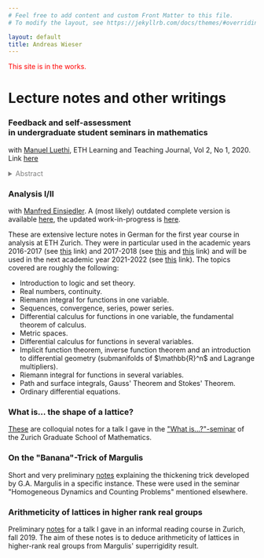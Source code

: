 ```yaml
---
# Feel free to add content and custom Front Matter to this file.
# To modify the layout, see https://jekyllrb.com/docs/themes/#overriding-theme-defaults

layout: default
title: Andreas Wieser
---
```


<p style="color:red">
This site is in the works.
</p>

# Lecture notes and other writings


### Feedback and self-assessment <br> in undergraduate student seminars in mathematics

with <a href="https://manuelluethi.github.io/">Manuel Luethi</a>, ETH Learning and Teaching Journal, Vol 2, No 1, 2020. Link <a href="https://learningteaching.ethz.ch/index.php/lt-eth/article/view/77/38">here</a>

<details style="color:gray">
    <summary>Abstract</summary>
    In this article we will discuss bachelor’s seminars in mathematics at ETH. Most students (in 
these  seminars)  are  neither  used  to  individually  preparing  material  from  textbooks  nor  to discussing advances mathematics with fellow students. 
As these seminars usually follow a single thread, it is often impossible to quickly catch up on 
the content of past lectures. Hence there is also the risk that students only focus on their own 
talks, which often results in badly aligned talks.
To overcome these problems, we 
implemented two tweaks to the standard setup. These are 
extensive  meetings  with  the  organizers  and  few  mandatory  exercises.
We  will  evaluate  the success  of  these  measures  and,  where  success  is  scarce,  propose  further  measures  to possibly address these problems.
</details> 

<h3>Analysis I/II</h3>
<p>with <a href="https://people.math.ethz.ch/~einsiedl/">Manfred Einsiedler</a>. A (most likely) outdated complete version is available <a href="lecture_notes/Analysis-Skript.pdf">here</a>, 
the updated work-in-progress is <a href="https://people.math.ethz.ch/~einsiedl/Analysis-Skript.pdf">here</a>.</p>

These are extensive lecture notes in German for the first year course in analysis at ETH Zurich. 
They were in particular used in the academic years 2016-2017 (see <a href="https://metaphor.ethz.ch/x/2017/fs/401-1262-07L/">this</a> link) and 2017-2018 (see <a href="https://metaphor.ethz.ch/x/2017/hs/401-1261-07L/">this</a> and <a href="https://metaphor.ethz.ch/x/2018/fs/401-1262-07L/">this</a> link)
and will be used in the next academic year 2021-2022 (see <a href="https://metaphor.ethz.ch/x/2021/hs/401-1261-07L/">this</a> link).
The topics covered are roughly the following:
<ul>
<li>
Introduction to logic and set theory.
</li>
<li>
Real numbers, continuity.
</li>
<li>
Riemann integral for functions in one variable.
</li>
<li>
Sequences, convergence, series, power series.
</li>
<li>
Differential calculus for functions in one variable, the fundamental theorem of calculus.
</li>
<li>
Metric spaces.
</li>
<li>
Differential calculus for functions in several variables.
</li>
<li>
Implicit function theorem, inverse function theorem and an introduction to differential geometry (submanifolds of $\mathbb{R}^n$ and Lagrange multipliers).
</li>
<li>
Riemann integral for functions in several variables.
</li>
<li>
Path and surface integrals, Gauss' Theorem and Stokes' Theorem.
</li>
<li>
Ordinary differential equations.
</li>
</ul>

<h3>
What is... the shape of a lattice?
</h3>

<a href="lecture_notes/what_is.pdf">These</a> are colloquial notes for a talk I gave in the 
<a href="https://www.math.uzh.ch/index.php?id=ve_KO_det&key2=1187&semId=38">"What is...?"-seminar</a> of the Zurich Graduate School of Mathematics.

<h3>On the "Banana"-Trick of Margulis</h3>

Short and very preliminary <a href="lecture_notes/banana.pdf">notes</a> explaining the thickening trick developed by G.A. Margulis in a specific instance. These were used in the seminar "Homogeneous Dynamics and Counting Problems" mentioned elsewhere.

<h3>Arithmeticity of lattices in higher rank real groups</h3>

Preliminary <a href="lecture_notes/ArithmeticityMargulis.pdf">notes</a> for a talk I gave in an informal reading course in Zurich, fall 2019. 
The aim of these notes is to deduce arithmeticity of lattices in higher-rank real groups from Margulis' superrigidity result.




